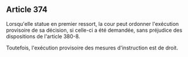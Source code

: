 Article 374
----
Lorsqu'elle statue en premier ressort, la cour peut ordonner l'exécution
provisoire de sa décision, si celle-ci a été demandée, sans préjudice des
dispositions de l'article 380-8.

Toutefois, l'exécution provisoire des mesures d'instruction est de droit.
